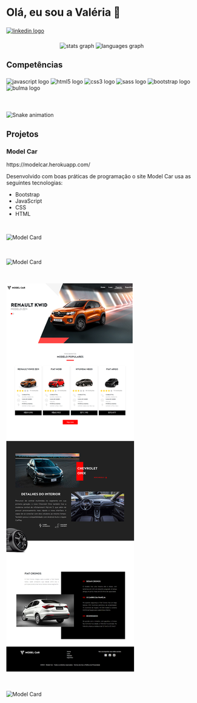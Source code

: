 <h1 align="left">Olá, eu sou a Valéria 👋</h1>

###

<div align="left">
  <a href="https://www.linkedin.com/in/valeria-pessoa-vall/" target="_blank">
    <img src="https://img.shields.io/static/v1?message=LinkedIn&logo=linkedin&label=&color=0077B5&logoColor=white&labelColor=&style=for-the-badge" height="35" alt="linkedin logo"  />
  </a>
</div>

###

<div align="center">
  <img src="https://github-readme-stats.vercel.app/api?hide_title=false&hide_rank=false&show_icons=true&include_all_commits=true&count_private=true&disable_animations=false&theme=dracula&locale=en&hide_border=false&username=valeria-pessoa" height="150" alt="stats graph"  />
  <img src="https://github-readme-stats.vercel.app/api/top-langs?locale=en&hide_title=false&layout=compact&card_width=320&langs_count=5&theme=dracula&hide_border=false&username=valeria-pessoa" height="150" alt="languages graph"  />
</div>

###

<h2 align="left">Competências</h2>

###

<div align="left">
  <img src="https://cdn.jsdelivr.net/gh/devicons/devicon/icons/javascript/javascript-original.svg" height="30" width="42" alt="javascript logo"  />
  <img src="https://cdn.jsdelivr.net/gh/devicons/devicon/icons/html5/html5-original.svg" height="30" width="42" alt="html5 logo"  />
  <img src="https://cdn.jsdelivr.net/gh/devicons/devicon/icons/css3/css3-original.svg" height="30" width="42" alt="css3 logo"  />
  <img src="https://cdn.jsdelivr.net/gh/devicons/devicon/icons/sass/sass-original.svg" height="30" width="42" alt="sass logo"  />
  <img src="https://cdn.jsdelivr.net/gh/devicons/devicon/icons/bootstrap/bootstrap-original.svg" height="30" width="42" alt="bootstrap logo"  />
  <img src="https://cdn.jsdelivr.net/gh/devicons/devicon/icons/bulma/bulma-plain.svg" height="30" width="42" alt="bulma logo"  />
</div>

###

<br clear="both">


![Snake animation](https://github.com/valeria-pessoa/valeria-pessoa/blob/output/github-contribution-grid-snake.svg)

###
<h2 align="left">Projetos</h2>

<h3 align="left">Model Car</h3>

<p align="left">https://modelcar.herokuapp.com/</p>

<p align="left">Desenvolvido com boas práticas de programação o site Model Car usa as seguintes tecnologias:</p>

<ul>
  <li>Bootstrap</li>
  <li>JavaScript</li>
  <li>CSS</li>
  <li>HTML</li>
</ul>
<br>

![Model Card](/images/img-1.png "Model Car")
<br><br><br>

![Model Card](/images/img-2.png "Model Car")
<br><br><br>

![Model Card](/images/img-3.png "Model Car")
<br><br><br>

![Model Card](/images/img-4.png "Model Car")
<br><br><br>
